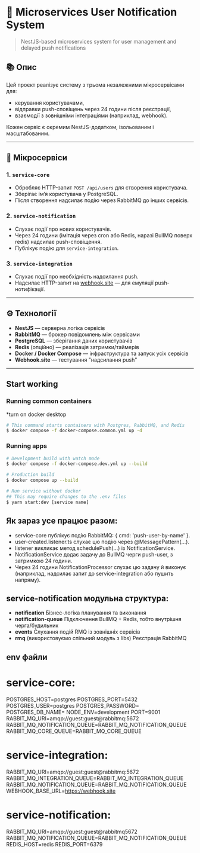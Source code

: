 # 🧩 Microservices User Notification System

> NestJS-based microservices system for user management and delayed push notifications

## 📚 Опис

Цей проєкт реалізує систему з трьома незалежними мікросервісами для:
- керування користувачами,
- відправки push-сповіщень через 24 години після реєстрації,
- взаємодії з зовнішніми інтеграціями (наприклад, webhook).

Кожен сервіс є окремим NestJS-додатком, ізольованим і масштабованим.

---

## 🔧 Мікросервіси

### 1. `service-core`

- Обробляє HTTP-запит `POST /api/users` для створення користувача.
- Зберігає ім’я користувача у PostgreSQL.
- Після створення надсилає подію через RabbitMQ до інших сервісів.

### 2. `service-notification`

- Слухає події про нових користувачів.
- Через 24 години (імітація через cron або Redis, наразі BullMQ поверх redis) надсилає push-сповіщення.
- Публікує подію для `service-integration`.

### 3. `service-integration`

- Слухає події про необхідність надсилання push.
- Надсилає HTTP-запит на [webhook.site](https://webhook.site/) — для емуляції push-нотифікації.

---

## ⚙️ Технології

- **NestJS** — серверна логіка сервісів
- **RabbitMQ** — брокер повідомлень між сервісами
- **PostgreSQL** — зберігання даних користувачів
- **Redis** (опційно) — реалізація затримки/таймерів
- **Docker / Docker Compose** — інфраструктура та запуск усіх сервісів
- **Webhook.site** — тестування "надсилання push"

---

## Start working
### Running common containers
*turn on docker desktop 
```bash
# This command starts containers with Postgres, RabbitMQ, and Redis
$ docker compose -f docker-compose.common.yml up -d
```

### Running apps
```bash
# Development build with watch mode
$ docker compose -f docker-compose.dev.yml up --build

# Production build
$ docker compose up --build

# Run service without docker
## This may require changes to the .env files
$ yarn start:dev [service name]
```

## Як зараз усе працює разом:
- service-core публікує подію RabbitMQ: { cmd: 'push-user-by-name' }.
- user-created.listener.ts слухає цю подію через @MessagePattern(...).
- listener викликає метод schedulePush(...) із NotificationService.
- NotificationService додає задачу до BullMQ черги push-user, з затримкою 24 години.
- Через 24 години NotificationProcessor слухає цю задачу й виконує (наприклад, надсилає запит до service-integration або пушить напряму).

## service-notification модульна структура:
- **notification**	Бізнес-логіка планування та виконання
- **notification-queue**	Підключення BullMQ + Redis, тобто внутрішня черга/будильник
- **events** Слухання подій RMQ із зовнішніх сервісів
- **rmq** (використовуємо спільний модуль з libs) Реєстрація RabbitMQ

## env файли
# service-core: 
POSTGRES_HOST=postgres
POSTGRES_PORT=5432
POSTGRES_USER=postgres
POSTGRES_PASSWORD=
POSTGRES_DB_NAME=
NODE_ENV=development
PORT=9001
RABBIT_MQ_URI=amqp://guest:guest@rabbitmq:5672 
RABBIT_MQ_NOTIFICATION_QUEUE=RABBIT_MQ_NOTIFICATION_QUEUE
RABBIT_MQ_CORE_QUEUE=RABBIT_MQ_CORE_QUEUE

# service-integration:
RABBIT_MQ_URI=amqp://guest:guest@rabbitmq:5672
RABBIT_MQ_INTEGRATION_QUEUE=RABBIT_MQ_INTEGRATION_QUEUE
RABBIT_MQ_NOTIFICATION_QUEUE=RABBIT_MQ_NOTIFICATION_QUEUE
WEBHOOK_BASE_URL=https://webhook.site

# service-notification:
RABBIT_MQ_URI=amqp://guest:guest@rabbitmq5672
RABBIT_MQ_NOTIFICATION_QUEUE=RABBIT_MQ_NOTIFICATION_QUEUE
REDIS_HOST=redis
REDIS_PORT=6379